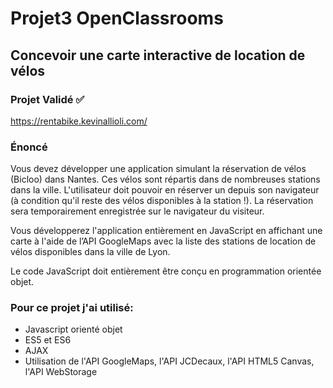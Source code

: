 # Projet3 OpenClassrooms
## Concevoir une carte interactive de location de vélos

### Projet Validé :white_check_mark:
https://rentabike.kevinallioli.com/

### Énoncé

Vous devez développer une application simulant la réservation de vélos (Bicloo) dans Nantes. Ces vélos sont répartis dans 
de nombreuses stations dans la ville. L'utilisateur doit pouvoir en réserver un depuis son navigateur (à condition qu'il 
reste des vélos disponibles à la station !). La réservation sera temporairement enregistrée sur le navigateur du visiteur.

Vous développerez l'application entièrement en JavaScript en affichant une carte à l'aide de l’API GoogleMaps avec la 
liste des stations de location de vélos disponibles dans la ville de Lyon.

Le code JavaScript doit entièrement être conçu en programmation orientée objet. 

### Pour ce projet j'ai utilisé:

- Javascript orienté objet
- ES5 et ES6
- AJAX
- Utilisation de l'API GoogleMaps, l'API JCDecaux, l'API HTML5 Canvas, l'API WebStorage